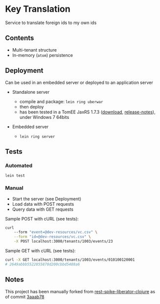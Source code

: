 # Key Translation

Service to translate foreign ids to my own ids

## Contents

  * Multi-tenant structure
  * In-memory (``atom``) persistence
  
## Deployment

Can be used in an embedded server or deployed to an application server

* Standalone server 
  * compile and package: ``lein ring uberwar``
  * then deploy
  * has been tested in a TomEE JaxRS 1.7.3 ([download][download-link], [release-notes][release-notes]), under Windows 7 64bits
 
 

* Embedded server
  * ``lein ring server``

[download-link]: http://tomee.apache.org/downloads.html
[release-notes]: http://tomee.apache.org/tomee-1.7.3-release-notes.html

## Tests

### Automated 

``lein test``

### Manual

 * Start the server (see Deployment)
 * Load data with POST requests
 * Query data with GET requests

Sample POST with cURL (see tests):

```bash
curl 
    --form "event=@dev-resources/vc.csv" \
    --form "id=@dev-resources/vc.csv" \
    -X POST localhost:3000/tenants/1003/events/23
```

Sample GET with cURL (see tests):

```bash
curl -X GET localhost:3000/tenants/1003/events/010100120001
# 2649abbb5522855870d200cbbd5488a6
```

## Notes

This project has been manually forked from [rest-spike-liberator-clojure](https://github.com/alvarogarcia7/rest-spike-liberator-clojure) as of commit [3aaab78](https://github.com/alvarogarcia7/rest-spike-liberator-clojure/commit/3aaab78f37e821a6e94f43c197f4f3470fe2eaaf)
